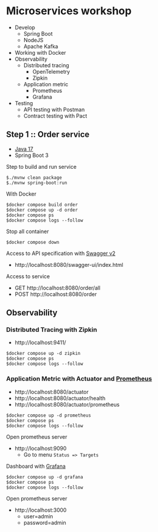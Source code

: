 # Microservices workshop
* Develop
  * Spring Boot
  * NodeJS
  * Apache Kafka
* Working with Docker
* Observability
  * Distributed tracing
    * OpenTelemetry
    * Zipkin
  * Application metric
    * Prometheus
    * Grafana
* Testing
  * API testing with Postman
  * Contract testing with Pact


## Step 1 :: Order service
* [Java 17](https://www.oracle.com/java/technologies/javase/jdk17-archive-downloads.html)
* Spring Boot 3


Step to build and run service
```
$./mvnw clean package
$./mvnw spring-boot:run
```

With Docker
```
$docker compose build order
$docker compose up -d order
$docker compose ps
$docker compose logs --follow
```

Stop all container
```
$docker compose down
```

Access to API specification with [Swagger v2](https://springdoc.org/v2/)
* http://localhost:8080/swagger-ui/index.html

Access to service
* GET http://localhost:8080/order/all
* POST http://localhost:8080/order

## Observability

### Distributed Tracing with Zipkin
  * http://localhost:9411/

```
$docker compose up -d zipkin
$docker compose ps
$docker compose logs --follow
```

### Application Metric with Actuator and [Prometheus](https://prometheus.io/)
  * http://localhost:8080/actuator
  * http://localhost:8080/actuator/health
  * http://localhost:8080/actuator/prometheus

```
$docker compose up -d prometheus
$docker compose ps
$docker compose logs --follow
```

Open prometheus server
* http://localhost:9090
  * Go to menu `Status => Targets`

Dashboard with [Grafana](https://grafana.com/)
```
$docker compose up -d grafana
$docker compose ps
$docker compose logs --follow
```

Open prometheus server
* http://localhost:3000
  * user=admin
  * password=admin